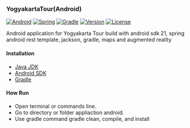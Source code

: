 ### YogyakartaTour(Android)

[![Android](https://img.shields.io/badge/android--sdk-21-red.svg)](https://www.android.com/)
[![Spring](https://img.shields.io/badge/spring-2.0.0.M1-yellow.svg)](https://spring.io/)
[![Gradle](https://img.shields.io/badge/gradle-2.2.1-blue.svg)](http://gradle.org/)
[![Version](https://img.shields.io/badge/version-1.0-00CED1.svg)](https://github.com/dynastymasra/YogyakartaTour/tree/master/Mobile/Android)
[![License](https://img.shields.io/badge/license-MIT-44897a.svg)](https://github.com/dynastymasra/YogyakartaTour/blob/master/Mobile/Android/LICENSE)

Android application for Yogyakarta Tour build with android sdk 21, spring android rest template, jackson, gradle, maps and augmented reality

#### Installation
* [Java JDK](http://www.oracle.com/technetwork/java/javase/downloads/index.html)
* [Android SDK](http://developer.android.com/sdk/index.html)
* [Gradle](http://gradle.org/)

#### How Run
* Open terminal or commands line.
* Go to directory or folder appliaction android.
* Use gradle command gradle clean, compile, and install
